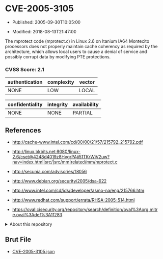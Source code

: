 # CVE-2005-3105

- Published: 2005-09-30T10:05:00

- Modified: 2018-08-13T21:47:00

The mprotect code (mprotect.c) in Linux 2.6 on Itanium IA64 Montecito processors does not properly maintain cache coherency as required by the architecture, which allows local users to cause a denial of service and possibly corrupt data by modifying PTE protections.

### CVSS Score: **2.1**

| authentication | complexity | vector |
| --- | --- | --- |
| NONE | LOW | LOCAL |

| confidentiality | integrity | availability |
| --- | --- | --- |
| NONE | NONE | PARTIAL |

## References

* http://cache-www.intel.com/cd/00/00/21/57/215792_215792.pdf

* http://linux.bkbits.net:8080/linux-2.6/cset@4248d4019z8HvgrPAji51TKrWiV2uw?nav=index.html|src/|src/mm|related/mm/mprotect.c

* http://secunia.com/advisories/18056

* http://www.debian.org/security/2005/dsa-922

* http://www.intel.com/cd/ids/developer/asmo-na/eng/215766.htm

* http://www.redhat.com/support/errata/RHSA-2005-514.html

* https://oval.cisecurity.org/repository/search/definition/oval%3Aorg.mitre.oval%3Adef%3A11283

<details>
<summary>About this repository</summary> 

  This repository is part of the project [Live Hack CVE](https://github.com/Live-Hack-CVE). Main website can be found [www.live-hack.org](https://www.live-hack.org) 
  
  Made by [Sn0wAlice](https://github.com/Sn0wAlice) for the people that care about security and need to have a feed of the latest CVEs. Hope you enjoy it, don't forget to star the repo and follow me on [Twitter](https://twitter.com/Sn0wAlice) and [Github](https://github.com/Sn0wAlice). And that is my [personnal website](https://www.alice-snow.me/)

  - [Home Page](https://github.com/Live-Hack-CVE)
  - [Framework](https://github.com/Live-Hack-CVE/cve-framework)
  - [CVE database](https://github.com/Live-Hack-CVE/full_database)
  - [Changelog](https://github.com/Live-Hack-CVE/Changelog)
</details>

## Brut File

* [CVE-2005-3105.json](https://raw.githubusercontent.com/Live-Hack-CVE/full_database/main/cves/2005/CVE-2005-3105.json)

